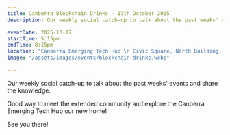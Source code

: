 ```yaml
---
title: Canberra Blockchain Drinks - 17th October 2025
description: Our weekly social catch-up to talk about the past weeks' events and share the knowledge.

eventDate: 2025-10-17
startTime: 5:15pm
endTime: 8:15pm
location: "Canberra Emerging Tech Hub \n Civic Square, North Building, 180 London Circuit, Canberra"
image: "/assets/images/events/blockchain-drinks.webp"

---
```


Our weekly social catch-up to talk about the past weeks' events and share the knowledge.

Good way to meet the extended community and explore the Canberra Emerging Tech Hub our new home!

See you there!

